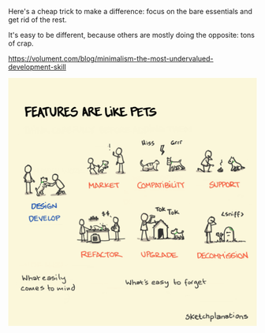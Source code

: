 ---
---

Here's a cheap trick to make a difference: focus on the bare essentials and get rid of the rest.

It's easy to be different, because others are mostly doing the opposite: tons of crap.

<https://volument.com/blog/minimalism-the-most-undervalued-development-skill>

![](/assets/static/img/features-as-pets.png)
